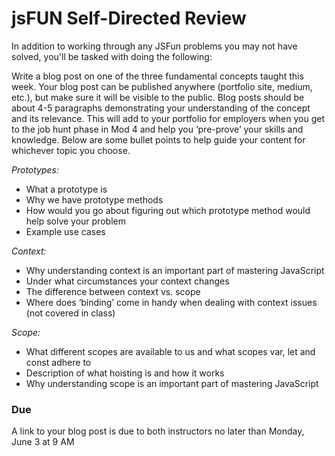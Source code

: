 # jsFUN Self-Directed Review

In addition to working through any JSFun problems you may not have solved, you'll be tasked with doing the following:

Write a blog post on one of the three fundamental concepts taught this week. Your blog post can be published anywhere (portfolio site, medium, etc.), but make sure it will be visible to the public. Blog posts should be about 4-5 paragraphs demonstrating your understanding of the concept and its relevance. This will add to your portfolio for employers when you get to the job hunt phase in Mod 4 and help you ‘pre-prove’ your skills and knowledge. Below are some bullet points to help guide your content for whichever topic you choose.

*Prototypes:*
* What a prototype is
* Why we have prototype methods
* How would you go about figuring out which prototype method would help solve your problem
* Example use cases

*Context:*
* Why understanding context is an important part of mastering JavaScript
* Under what circumstances your context changes
* The difference between context vs. scope
* Where does ‘binding’ come in handy when dealing with context issues (not covered in class)

*Scope:*
* What different scopes are available to us and what scopes var, let and const adhere to
* Description of what hoisting is and how it works
* Why understanding scope is an important part of mastering JavaScript


### Due

A link to your blog post is due to both instructors no later than Monday, June 3 at 9 AM